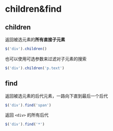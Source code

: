 # children&find

## children

返回被选元素的**所有直接子元素**

```js
$('div').children()
```

也可以使用可选参数来过滤对子元素的搜索

```js
$('div').children('p.text')
```

## find

返回被选元素的后代元素，一路向下直到最后一个后代

```js
$('div').find('span')
```

返回 `<div>` 的所有后代

```js
$('div').find('*')
```
